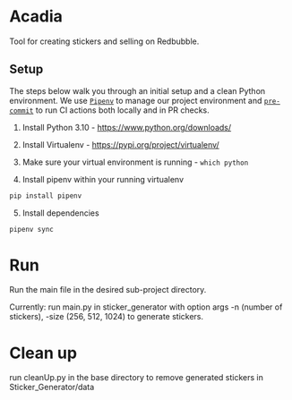 # Acadia

Tool for creating stickers and selling on Redbubble.

## Setup
The steps below walk you through an initial setup and a clean Python environment.
We use [`Pipenv`](https://realpython.com/pipenv-guide/) to manage our project environment
and [`pre-commit`](https://pre-commit.com) to run CI actions both locally and in PR checks.

1. Install Python 3.10 - https://www.python.org/downloads/

2. Install Virtualenv - https://pypi.org/project/virtualenv/

3. Make sure your virtual environment is running - `which python`

4. Install pipenv within your running virtualenv
```bash
pip install pipenv
```

5. Install dependencies
```bash
pipenv sync
```

# Run
Run the main file in the desired sub-project directory.

Currently: run main.py in sticker_generator with option args -n (number of stickers), -size (256, 512, 1024) to generate stickers.

# Clean up
run cleanUp.py in the base directory to remove generated stickers in Sticker_Generator/data
